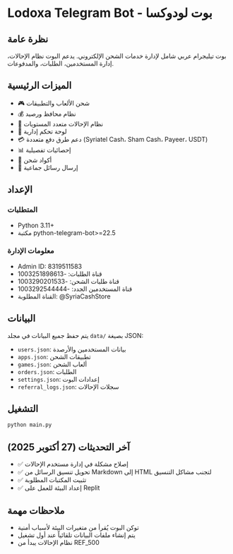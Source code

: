# Lodoxa Telegram Bot - بوت لودوكسا

## نظرة عامة
بوت تيليجرام عربي شامل لإدارة خدمات الشحن الإلكتروني. يدعم البوت نظام الإحالات، إدارة المستخدمين، الطلبات، والمدفوعات.

## الميزات الرئيسية
- 🎮 شحن الألعاب والتطبيقات
- 💰 نظام محافظ ورصيد
- 👥 نظام الإحالات متعدد المستويات
- 🔐 لوحة تحكم إدارية
- 💳 دعم طرق دفع متعددة (Syriatel Cash، Sham Cash، Payeer، USDT)
- 📊 إحصائيات تفصيلية
- 🎫 أكواد شحن
- 📢 إرسال رسائل جماعية

## الإعداد

### المتطلبات
- Python 3.11+
- مكتبة python-telegram-bot>=22.5

### معلومات الإدارة
- Admin ID: 8319511583
- قناة الطلبات: -1003251898613
- قناة طلبات الشحن: -1003290201533
- قناة المستخدمين الجدد: -1003292544444
- القناة المطلوبة: @SyriaCashStore

## البيانات
يتم حفظ جميع البيانات في مجلد `data/` بصيغة JSON:
- `users.json`: بيانات المستخدمين والأرصدة
- `apps.json`: تطبيقات الشحن
- `games.json`: ألعاب الشحن
- `orders.json`: الطلبات
- `settings.json`: إعدادات البوت
- `referral_logs.json`: سجلات الإحالات

## التشغيل
```bash
python main.py
```

## آخر التحديثات (27 أكتوبر 2025)
- ✅ إصلاح مشكلة في إدارة مستخدم الإحالات
- ✅ تحويل تنسيق الرسائل من Markdown إلى HTML لتجنب مشاكل التنسيق
- ✅ تثبيت المكتبات المطلوبة
- ✅ إعداد البيئة للعمل على Replit

## ملاحظات مهمة
- توكن البوت يُقرأ من متغيرات البيئة لأسباب أمنية
- يتم إنشاء ملفات البيانات تلقائياً عند أول تشغيل
- نظام الإحالات يبدأ من REF_500
